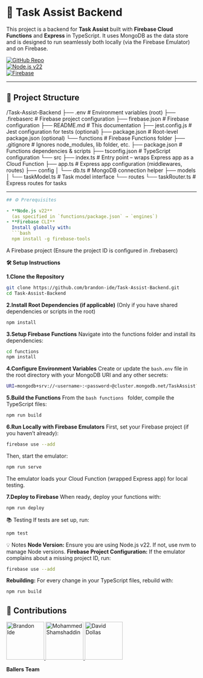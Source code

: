 # 🚀 Task Assist Backend

This project is a backend for **Task Assist** built with **Firebase Cloud Functions** and **Express** in TypeScript. It uses MongoDB as the data store and is designed to run seamlessly both locally (via the Firebase Emulator) and on Firebase.

[![GitHub Repo](https://img.shields.io/badge/GitHub-Repo-blue?logo=github)](https://github.com/brandon-ide/Task-Assist-Backend.git)  
[![Node.js v22](https://img.shields.io/badge/Node-v22-blue.svg)](https://nodejs.org/)  
[![Firebase](https://img.shields.io/badge/Firebase-Functions-orange.svg)](https://firebase.google.com/)

---

## 📁 Project Structure

/Task-Assist-Backend ├── .env # Environment variables (root) ├── .firebaserc # Firebase project configuration ├── firebase.json # Firebase configuration ├── README.md # This documentation ├── jest.config.js # Jest configuration for tests (optional) ├── package.json # Root-level package.json (optional) └── functions # Firebase Functions folder ├── .gitignore # Ignores node_modules, lib folder, etc. ├── package.json # Functions dependencies & scripts ├── tsconfig.json # TypeScript configuration └── src ├── index.ts # Entry point – wraps Express app as a Cloud Function ├── app.ts # Express app configuration (middlewares, routes) ├── config │ └── db.ts # MongoDB connection helper ├── models │ └── taskModel.ts # Task model interface └── routes └── taskRouter.ts # Express routes for tasks


---
```yaml
## ⚙️ Prerequisites

- **Node.js v22**  
  (as specified in `functions/package.json` → `engines`)
- **Firebase CLI**  
  Install globally with:  
  ```bash
  npm install -g firebase-tools
```

A Firebase project
(Ensure the project ID is configured in .firebaserc)


**🛠️ Setup Instructions**

**1.Clone the Repository**
```bash
git clone https://github.com/brandon-ide/Task-Assist-Backend.git
cd Task-Assist-Backend
```
**2.Install Root Dependencies (if applicable)**
(Only if you have shared dependencies or scripts in the root)
```bash
npm install
```
**3.Setup Firebase Functions**
Navigate into the functions folder and install its dependencies:

```bash
cd functions
npm install
```
**4.Configure Environment Variables**
Create or update the ```bash.env``` file in the root directory with your MongoDB URI and any other secrets:
```bash
URI=mongodb+srv://<username>:<password>@cluster.mongodb.net/TaskAssist?retryWrites=true&w=majority
```
**5.Build the Functions**
From the ```bash functions ``` folder, compile the TypeScript files:
```bash
npm run build
```
**6.Run Locally with Firebase Emulators**
First, set your Firebase project (if you haven’t already):
```bash
firebase use --add
```
Then, start the emulator:
```bash
npm run serve
```
The emulator loads your Cloud Function (wrapped Express app) for local testing.

**7.Deploy to Firebase**
When ready, deploy your functions with:

```bash
npm run deploy
```
📚 Testing
If tests are set up, run:
```bash
npm test
```
💡 Notes
**Node Version:**
Ensure you are using Node.js v22. If not, use nvm to manage Node versions.
**Firebase Project Configuration:**
If the emulator complains about a missing project ID, run:
```bash
firebase use --add
```
**Rebuilding:**
For every change in your TypeScript files, rebuild with:
```bash
npm run build
```

## 🤝 Contributions

<a href="https://github.com/brandon-ide">
<img src="https://github.com/brandon-ide.png" width="100" alt="Brandon Ide"/>
</a>
<a href="https://github.com/mshamshaddin">
<img src="https://github.com/mshamshaddin.png" width="100" alt="Mohammed Shamshaddin"/>
</a>
<a href="https://github.com/DavidDollas">
<img src="https://github.com/DavidDollas.png" width="100" alt="David Dollas"/>
</a>

**Ballers Team**
